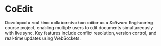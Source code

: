 # CoEdit
Developed a real-time collaborative text editor as a Software Engineering course project, enabling multiple users to edit documents simultaneously with live sync. Key features include conflict resolution, version control, and real-time updates using WebSockets.
